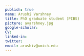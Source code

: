 ```yaml
---
publish: true
name: Arushi Varshney
title: PhD graduate student (PIBS)
picture: avarshney.jpg
google-scholar: 
CV:
linked-in: 
twitter:
email: arushiv@umich.edu
---
```

